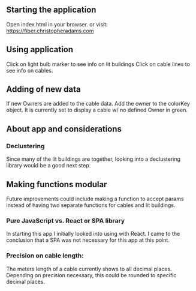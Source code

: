 ## Starting the application
Open index.html in your browser.
or visit:
https://fiber.christopheradams.com

## Using application
Click on light bulb marker to see info on lit buildings
Click on cable lines to see info on cables.

## Adding of new data
If new Owners are added to the cable data.
Add the owner to the colorKey object.
It is currently set to display a cable w/ no defined Owner in green.

## About app and considerations
### Declustering
Since many of the lit buildings are together, looking into a declustering library would be a good next step.

## Making functions modular
Future improvements could include making a function to accept params
instead of having two separate functions for cables and lit buildings.

### Pure JavaScript vs. React or SPA library
In starting this app I initially looked into using with React.
I came to the conclusion that a SPA was not necessary for this app at this point.

### Precision on cable length:
The meters length of a cable currently shows to all decimal places.
Depending on precision necessary, this could be rounded to specific decimal places.
